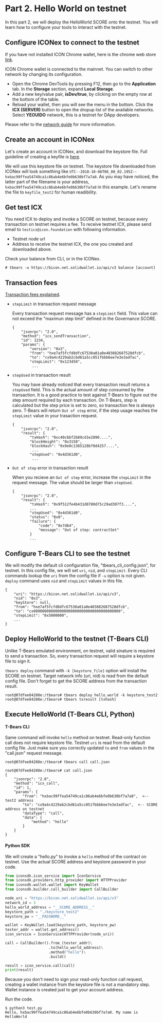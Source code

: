 # Part 2. Hello World on testnet

In this part 2, we will deploy the HelloWorld SCORE onto the testnet. You will learn how to configure your tools to interact with the testnet.

## Configure ICONex to connect to the testnet

If you have not installed ICON Chrome wallet, here is the chrome web store [link](https://chrome.google.com/webstore/detail/iconex/flpiciilemghbmfalicajoolhkkenfel).

ICON Chrome wallet is connected to the mainnet. You can switch to other network by changing its configuration. 

- Open the Chrome DevTools by pressing F12, then go to the **Application** tab. In the **Storage** section, expand **Local Storage**.
- Add a new key/value pair, **isDev/true**, by clicking on the empty row at the bottom of the table.
- Reload your wallet, then you will see the menu in the bottom. Click the **ICX (SERVER)** button to open the dropup list of the available networks. Select **YEOUIDO** network, this is a testnet for DApp developers. 

Please refer to the [network guide](icon_network.md) for more information.



## Create an account in ICONex

Let's create an account in ICONex, and download the keystore file. Full guideline of creating a keyfile is [here](wallet.md#create-an-account).

We will use this keystore file on testnet. The keystore file downloaded from ICONex will look something like `UTC--2018-10-06T06_00_02.195Z--hxbac99ffea54749ca1c86ab4e6bfe0b630bf7a7a0`. As you may have noticed, the latter part of the filename is your address, `hxbac99ffea54749ca1c86ab4e6bfe0b630bf7a7a0` in this example. Let's rename the file to `keyfile_test2` for human readibility. 



## Get test ICX

You need ICX to deploy and invoke a SCORE on testnet, because every transaction on testnet requires a fee. To receive testnet ICX, please send email to `testicx@icon.foundation` with following information.

- Testnet node url
- Address to receive the testnet ICX, the one you created and downloaded above.

Check your balance from CLI, or in the ICONex. 

```console
# tbears -u https://bicon.net.solidwallet.io/api/v3 balance [account]
```



## Transaction fees

[Transaction fees explained](step.md).  

- `stepLimit` in transaction request message

  Every transaction request message has a `stepLimit` field. This value can not exceed the "maximun step limit" defined in the Governance SCORE. 

  ```
  {
      "jsonrpc": "2.0",
      "method": "icx_sendTransaction",
      "id": 1234,
      "params": {
          "version": "0x3",
          "from": "hxe7af5fcfd8dfc67530a01a0e403882687528dfcb",
          "to": "cx9a4c4229ab2cbd61a5cc051fbbb6ee7e3e3adfac",
          "stepLimit": "0x123450",
           ...
  ```

- `stepUsed` in transaction result 

  You may have already noticed that every transaction result returns a `stepUsed` field. This is the actual amount of step consumed by the transaction. It is a good practice to test against T-Bears to figure out the step amount required by each transaction. On T-Bears, step is calculated but the step price is set to zero, so transaction fee is always zero. T-Bears will return `Out of step` error, if the step usage reaches the `stepLimit` value in your trasaction request. 

  ```
  {
      "jsonrpc": "2.0",
      "result": {
          "txHash": "0xc40cbbf2b89cd1e2890....",
          "blockHeight": "0x3158",
          "blockHash": "0x9e0c1385128bf0d4257....",
           ...
          "stepUsed": "0x4d361d0",
           ...
  ```

- `Out of step` error in transaction result

  When you recieve an `Out of step` error, increase the `stepLimit` in the request message. The value should be larger than `stepUsed`.

  ```
  {
      "jsonrpc": "2.0", 
      "result": {
          "txHash": "0x9f512fe4b431d8780d75c29ad307f3....", 
          ...
          "stepUsed": "0x4d361d0",
          "status": "0x0", 
          "failure": {
              "code": "0x7d64", 
              "message": "Out of step: contractSet"
          }
          ...
  ```



## Configure T-Bears CLI to see the testnet

We will modify the default cli configuration file, "tbears_cli_config.json", for testnet. In this config file, we will set `uri`, `nid`, and `stepLimit`. 
Every CLI commands lookup the `uri` from the config file if `-u` option is not given. `deploy` command uses `nid` and `stepLimit` values in this file. 

```
{
    "uri": "https://bicon.net.solidwallet.io/api/v3",
    "nid": "0x3",
    "keyStore": null,
    "from": "hxe7af5fcfd8dfc67530a01a0e403882687528dfcb",
    "to": "cx0000000000000000000000000000000000000000",
    "stepLimit": "0x5000000",
    ...
}
```



## Deploy HelloWorld to the testnet (T-Bears CLI)

Unlike T-Bears emulated environment, on testnet, valid sinature is required to send a transaction. So, every transaction request will require a keystore file to sign it. 

`tbears deploy` command with `-k [keystore_file]` option will install the SCORE on testnet. Target network info (uri, nid) is read from the default config file. Don't forget to get the SCORE address from the transaction result. 

```console
root@07dfee84208e:/tbears# tbears deploy hello_world -k keystore_test2
root@07dfee84208e:/tbears# tbears txresult [txhash]
```



## Execute HelloWorld (T-Bears CLI, Python)

#### T-Bears CLI

Same command will invoke `hello` method on testnet. Read-only function call does not require keystore file. Testnet `uri` is read from the default config file. Just make sure you correctly updated `to` and `from` values in the "call.json" request message.

```console
root@07dfee84208e:/tbears# tbears call call.json

root@07dfee84208e:/tbears# cat call.json 
{
    "jsonrpc": "2.0",
    "method": "icx_call",
    "id": 1,
    "params": {
        "from": "hxbac99ffea54749ca1c86ab4e6bfe0b630bf7a7a0",  <-- test2 address
        "to": "cx9a4c4229ab2cbd61a5cc051fbbb6ee7e3e3adfac",  <-- SCORE address on testnet 
        "dataType": "call", 
        "data": {
            "method": "hello" 
        }
    }
}
```


#### Python SDK

We will create a "hello.py" to invoke a `hello` method of the contract on testnet. Use the actual SCORE address and keystore password in your code.

```python
from iconsdk.icon_service import IconService
from iconsdk.providers.http_provider import HTTPProvider
from iconsdk.wallet.wallet import KeyWallet
from iconsdk.builder.call_builder import CallBuilder

node_uri = "https://bicon.net.solidwallet.io/api/v3"
network_id = 3
hello_world_address = "__SCORE_ADDRESS__"
keystore_path = "./keystore_test2"
keystore_pw = "__PASSWORD__"

wallet = KeyWallet.load(keystore_path, keystore_pw)
tester_addr = wallet.get_address()
icon_service = IconService(HTTPProvider(node_uri))

call = CallBuilder().from_(tester_addr)\
                    .to(hello_world_address)\
                    .method("hello")\
                    .build()

result = icon_service.call(call)
print(result)
```

Because you don't need to sign your read-only function call request, creating a wallet instance from the keystore file is not a mandatory step. Wallet instance is created just to get your account address. 

Run the code. 

```console
$ python3 test.py
Hello, hxbac99ffea54749ca1c86ab4e6bfe0b630bf7a7a0. My name is HelloWorld
```

